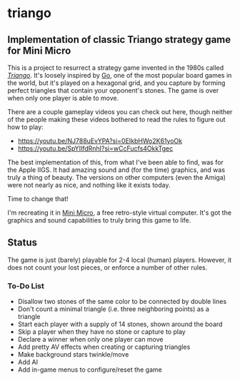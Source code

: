 # triango

## Implementation of classic Triango strategy game for Mini Micro

This is a project to resurrect a strategy game invented in the 1980s called [_Triango_](https://www.metacritic.com/game/triango/).  It's loosely inspired by [Go](https://en.wikipedia.org/wiki/Go_(game)), one of the most popular board games in the world, but it's played on a hexagonal grid, and you capture by forming perfect triangles that contain your opponent's stones.  The game is over when only one player is able to move.

There are a couple gameplay videos you can check out here, though neither of the people making these videos bothered to read the rules to figure out how to play:

- https://youtu.be/NJ788uEvYPA?si=0EIkbHWo2K61yoOk
- https://youtu.be/SpYIIfdRnhI?si=wCcFucfs4OkkTgec

The best implementation of this, from what I've been able to find, was for the Apple IIGS.  It had amazing sound and (for the time) graphics, and was truly a thing of beauty.  The versions on other computers (even the Amiga) were not nearly as nice, and nothing like it exists today.

Time to change that!

I'm recreating it in [Mini Micro](https://miniscript.org/MiniMicro/), a free retro-style virtual computer.  It's got the graphics and sound capabilities to truly bring this game to life.

## Status

The game is just (barely) playable for 2-4 local (human) players.  However, it does not count your lost pieces, or enforce a number of other rules.

### To-Do List

- Disallow two stones of the same color to be connected by double lines
- Don't count a minimal triangle (i.e. three neighboring points) as a triangle
- Start each player with a supply of 14 stones, shown around the board
- Skip a player when they have no stone or capture to play
- Declare a winner when only one player can move
- Add pretty AV effects when creating or capturing triangles
- Make background stars twinkle/move
- Add AI
- Add in-game menus to configure/reset the game
